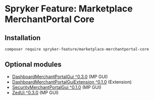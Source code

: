 # Spryker Feature: Marketplace MerchantPortal Core



## Installation

```
composer require spryker-feature/marketplace-merchantportal-core
```

## Optional modules
- [DashboardMerchantPortalGui ^0.3.0](https://github.com/spryker/dashboard-merchant-portal-gui) (MP GUI)
- [DashboardMerchantPortalGuiExtension ^0.1.0](https://github.com/spryker/dashboard-merchant-portal-gui-extension) (Extension)
- [SecurityMerchantPortalGui ^0.1.0](https://github.com/spryker/security-merchant-portal-gui) (MP GUI)
- [ZedUi ^0.3.0](https://github.com/spryker/zed-ui) (MP GUI)
